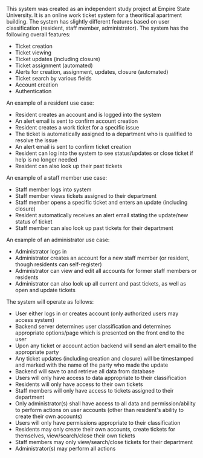 This system was created as an independent study project at Empire State University. It is an online work ticket system for a theoritical apartment building. The system has slightly different features based on user classification (resident, staff member, administrator). The system has the following overall features:

*	Ticket creation
*	Ticket viewing
*	Ticket updates (including closure)
*	Ticket assignment (automated)
*	Alerts for creation, assignment, updates, closure (automated)
*	Ticket search by various fields
*	Account creation
*	Authentication

An example of a resident use case:

*	Resident creates an account and is logged into the system
*	An alert email is sent to confirm account creation
*	Resident creates a work ticket for a specific issue
*	The ticket is automatically assigned to a department who is qualified to resolve the issue
*	An alert email is sent to confirm ticket creation
*	Resident can log into the system to see status/updates or close ticket if help is no longer needed
*	Resident can also look up their past tickets

An example of a staff member use case:

*	Staff member logs into system
*	Staff member views tickets assigned to their department
*	Staff member opens a specific ticket and enters an update (including closure)
*	Resident automatically receives an alert email stating the update/new status of ticket
*	Staff member can also look up past tickets for their department

An example of an administrator use case:

*	Administrator logs in
*	Administrator creates an account for a new staff member (or resident, though residents can self-register)
*	Administrator can view and edit all accounts for former staff members or residents
*	Administrator can also look up all current and past tickets, as well as open and update tickets

The system will operate as follows:

*	User either logs in or creates account (only authorized users may access system)
*	Backend server determines user classification and determines appropriate options/page which is presented on the front end to the user
*	Upon any ticket or account action backend will send an alert email to the appropriate party
*	Any ticket updates (including creation and closure) will be timestamped and marked with the name of the party who made the update
*	Backend will save to and retrieve all data from database
*	Users will only have access to data appropriate to their classification
*	Residents will only have access to their own tickets
*	Staff members will only have access to tickets assigned to their department
*	Only administrator(s) shall have access to all data and permission/ability to perform actions on user accounts (other than resident's ability to create their own accounts)
*	Users will only have permissions appropriate to their classification
*	Residents may only create their own accounts, create tickets for themselves, view/search/close their own tickets
*	Staff members may only view/search/close tickets for their department
*	Administrator(s) may perform all actions
